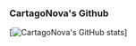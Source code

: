 ### CartagoNova's Github

[![CartagoNova's GitHub stats](https://github-readme-stats.vercel.app/api?username=cartagogit)]
